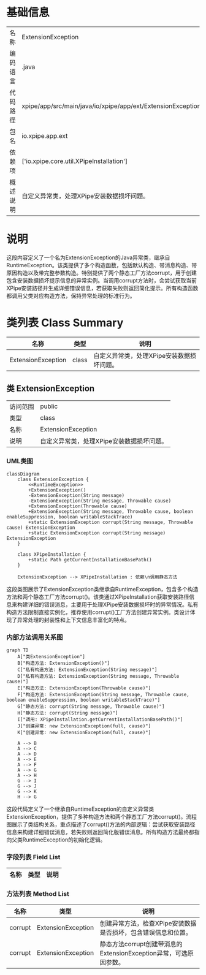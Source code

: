 # 基础信息

|      |      |
|------|------|
| 名称 | ExtensionException |
| 编码语言 | .java |
| 代码路径 | xpipe/app/src/main/java/io/xpipe/app/ext/ExtensionException.java |
| 包名 | io.xpipe.app.ext |
| 依赖项 | ['io.xpipe.core.util.XPipeInstallation'] |
| 概述说明 | 自定义异常类，处理XPipe安装数据损坏问题。 |

# 说明

这段内容定义了一个名为ExtensionException的Java异常类，继承自RuntimeException。该类提供了多个构造函数，包括默认构造、带消息构造、带原因构造以及带完整参数构造。特别提供了两个静态工厂方法corrupt，用于创建包含安装数据损坏提示信息的异常实例。当调用corrupt方法时，会尝试获取当前XPipe安装路径并生成详细错误信息，若获取失败则返回简化提示。所有构造函数都调用父类对应构造方法，保持异常处理的标准行为。

# 类列表 Class Summary

| 名称   | 类型  | 说明 |
|-------|------|-------------|
| ExtensionException | class | 自定义异常类，处理XPipe安装数据损坏问题。 |



## 类 ExtensionException

|      |      |
|------|------|
| 访问范围 | public |
| 类型 | class |
| 名称 | ExtensionException |
| 说明 | 自定义异常类，处理XPipe安装数据损坏问题。 |


### UML类图

```mermaid
classDiagram
    class ExtensionException {
        <<RuntimeException>>
        +ExtensionException()
        -ExtensionException(String message)
        -ExtensionException(String message, Throwable cause)
        +ExtensionException(Throwable cause)
        +ExtensionException(String message, Throwable cause, boolean enableSuppression, boolean writableStackTrace)
        +static ExtensionException corrupt(String message, Throwable cause) ExtensionException
        +static ExtensionException corrupt(String message) ExtensionException
    }

    class XPipeInstallation {
        +static Path getCurrentInstallationBasePath()
    }

    ExtensionException --> XPipeInstallation : 依赖\n调用静态方法
```

这段类图展示了ExtensionException类继承自RuntimeException，包含多个构造方法和两个静态工厂方法corrupt()。该类通过XPipeInstallation获取安装路径信息来构建详细的错误消息，主要用于处理XPipe安装数据损坏时的异常情况。私有构造方法限制直接实例化，推荐使用corrupt()工厂方法创建异常实例。类设计体现了异常处理的封装性和上下文信息丰富化的特点。


### 内部方法调用关系图

```mermaid
graph TD
    A["类ExtensionException"]
    B["构造方法: ExtensionException()"]
    C["私有构造方法: ExtensionException(String message)"]
    D["私有构造方法: ExtensionException(String message, Throwable cause)"]
    E["构造方法: ExtensionException(Throwable cause)"]
    F["构造方法: ExtensionException(String message, Throwable cause, boolean enableSuppression, boolean writableStackTrace)"]
    G["静态方法: corrupt(String message, Throwable cause)"]
    H["静态方法: corrupt(String message)"]
    I["调用: XPipeInstallation.getCurrentInstallationBasePath()"]
    J["创建异常: new ExtensionException(full, cause)"]
    K["创建异常: new ExtensionException(full, cause)"]

    A --> B
    A --> C
    A --> D
    A --> E
    A --> F
    A --> G
    A --> H
    G --> I
    G --> J
    G --> K
    H --> G
```

这段代码定义了一个继承自RuntimeException的自定义异常类ExtensionException，提供了多种构造方法和两个静态工厂方法corrupt()。流程图展示了类结构关系，重点描述了corrupt()方法的内部逻辑：尝试获取安装路径信息来构建详细错误消息，若失败则返回简化版错误消息。所有构造方法最终都指向父类RuntimeException的初始化逻辑。

### 字段列表 Field List

| 名称  | 类型  | 说明 |
|-------|-------|------|

### 方法列表 Method List

| 名称  | 类型  | 说明 |
|-------|-------|------|
| corrupt | ExtensionException | 创建异常方法，检查XPipe安装数据是否损坏，包含错误信息和位置。 |
| corrupt | ExtensionException | 静态方法corrupt创建带消息的ExtensionException异常，可选原因参数。 |




